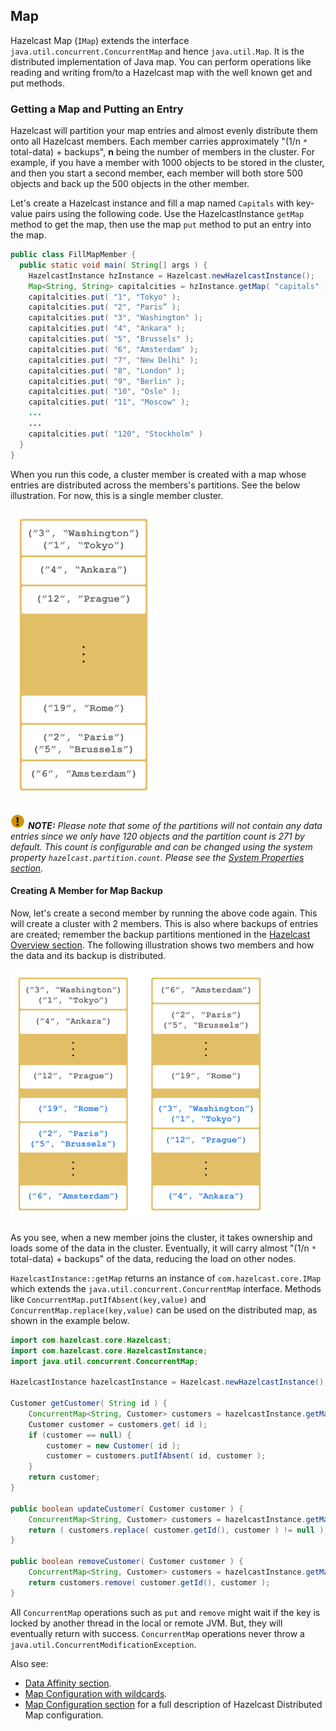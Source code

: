 

## Map

Hazelcast Map (`IMap`) extends the interface `java.util.concurrent.ConcurrentMap` and hence `java.util.Map`. It is the distributed implementation of Java map. You can perform operations like reading and writing from/to a Hazelcast map with the well known get and put methods.

### Getting a Map and Putting an Entry

Hazelcast will partition your map entries and almost evenly distribute them onto all Hazelcast members. Each member carries approximately "(1/n `*` total-data) + backups", **n** being the number of members in the cluster. For example, if you have a member with 1000 objects to be stored in the cluster, and then you start a second member, each member will both store 500 objects and back up the 500 objects in the other member.

Let's create a Hazelcast instance and fill a map named `Capitals` with key-value pairs using the following code. Use the HazelcastInstance `getMap` method to get the map, then use the map `put` method to put an entry into the map.

```java
public class FillMapMember {
  public static void main( String[] args ) { 
    HazelcastInstance hzInstance = Hazelcast.newHazelcastInstance();
    Map<String, String> capitalcities = hzInstance.getMap( "capitals" ); 
    capitalcities.put( "1", "Tokyo" );
    capitalcities.put( "2", "Paris” );
    capitalcities.put( "3", "Washington" );
    capitalcities.put( "4", "Ankara" );
    capitalcities.put( "5", "Brussels" );
    capitalcities.put( "6", "Amsterdam" );
    capitalcities.put( "7", "New Delhi" );
    capitalcities.put( "8", "London" );
    capitalcities.put( "9", "Berlin" );
    capitalcities.put( "10", "Oslo" );
    capitalcities.put( "11", "Moscow" );
    ...
    ...
    capitalcities.put( "120", "Stockholm" )
  }
}
```

When you run this code, a cluster member is created with a map whose entries are distributed across the members's partitions. See the below illustration. For now, this is a single member cluster.

![Map Entries in a Single Member](images/1Node.png)

![image](images/NoteSmall.jpg) ***NOTE:*** *Please note that some of the partitions will not contain any data entries since we only have 120 objects and the partition count is 271 by default. This count is configurable and can be changed using the system property `hazelcast.partition.count`. Please see the [System Properties section](#system-properties).*

#### Creating A Member for Map Backup

Now, let's create a second member by running the above code again. This will create a cluster with 2 members. This is also where backups of entries are created; remember the backup partitions mentioned in the [Hazelcast Overview section](#hazelcast-overview). The following illustration shows two members and how the data and its backup is distributed.

![Map Entries with Backups in Two Members](images/2Nodes.png)

As you see, when a new member joins the cluster, it takes ownership and loads some of the data in the cluster. Eventually, it will carry almost "(1/n `*` total-data) + backups" of the data, reducing the load on other nodes.

`HazelcastInstance::getMap` returns an instance of `com.hazelcast.core.IMap` which extends 
the `java.util.concurrent.ConcurrentMap` interface. Methods like 
`ConcurrentMap.putIfAbsent(key,value)` and `ConcurrentMap.replace(key,value)` can be used 
on the distributed map, as shown in the example below.

```java
import com.hazelcast.core.Hazelcast;
import com.hazelcast.core.HazelcastInstance;
import java.util.concurrent.ConcurrentMap;

HazelcastInstance hazelcastInstance = Hazelcast.newHazelcastInstance();

Customer getCustomer( String id ) {
    ConcurrentMap<String, Customer> customers = hazelcastInstance.getMap( "customers" );
    Customer customer = customers.get( id );
    if (customer == null) {
        customer = new Customer( id );
        customer = customers.putIfAbsent( id, customer );
    }
    return customer;
}               

public boolean updateCustomer( Customer customer ) {
    ConcurrentMap<String, Customer> customers = hazelcastInstance.getMap( "customers" );
    return ( customers.replace( customer.getId(), customer ) != null );            
}
                
public boolean removeCustomer( Customer customer ) {
    ConcurrentMap<String, Customer> customers = hazelcastInstance.getMap( "customers" );
    return customers.remove( customer.getId(), customer );           
}
```

All `ConcurrentMap` operations such as `put` and `remove` might wait if the key is locked by another thread in the local or remote JVM. But, they will eventually return with success. `ConcurrentMap` operations never throw a `java.util.ConcurrentModificationException`.

Also see:

- [Data Affinity section](#data-affinity).
- [Map Configuration with wildcards](#using-wildcard).
- [Map Configuration section](#map-configuration) for a full description of Hazelcast Distributed Map configuration.

